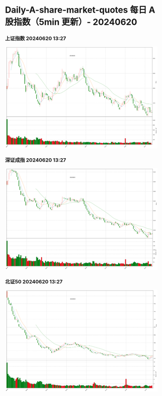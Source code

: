 
# Daily-A-share-market-quotes 每日 A 股指数（5min 更新）- 20240620

### 上证指数 20240620 13:27
![](./fig/2024/6/20240620-sh000001.png)

### 深证成指 20240620 13:27
![](./fig/2024/6/20240620-sz399001.png)

### 北证50 20240620 13:27
![](./fig/2024/6/20240620-bj899050.png)
